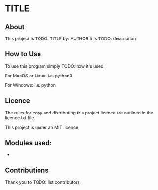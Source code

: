 
# TITLE

## About

This project is TODO: TITLE by: AUTHOR
It is TODO: description

## How to Use

To use this program simply TODO: how it's used

For MacOS or Linux:
    i.e. python3 

For Windows:
    i.e. python 

## Licence

The rules for copy and distributing this project licence are 
outlined in the licence.txt file.

This project is under an MIT licence 

## Modules used:

 * 
 

## Contributions

Thank you to TODO: list contributors
